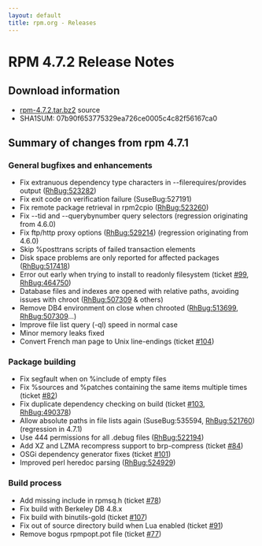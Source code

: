 ```yaml
---
layout: default
title: rpm.org - Releases
---
```


# RPM 4.7.2 Release Notes



## Download information
 * [rpm-4.7.2.tar.bz2](https://ftp.osuosl.org/pub/rpm/releases/rpm-4.7.x/rpm-4.7.2.tar.bz2) source
 * SHA1SUM: 07b90f653775329ea726ce0005c4c82f56167ca0

## Summary of changes from rpm 4.7.1

### General bugfixes and enhancements
 * Fix extranuous dependency type characters in --filerequires/provides output ([RhBug:523282](https://bugzilla.redhat.com/show_bug.cgi?id=523282))
 * Fix exit code on verification failure (SuseBug:527191)
 * Fix remote package retrieval in rpm2cpio ([RhBug:523260](https://bugzilla.redhat.com/show_bug.cgi?id=523260)) 
 * Fix --tid and --querybynumber query selectors (regression originating from 4.6.0)
 * Fix ftp/http proxy options ([RhBug:529214](https://bugzilla.redhat.com/show_bug.cgi?id=529214)) (regression originating from 4.6.0)
 * Skip %posttrans scripts of failed transaction elements
 * Disk space problems are only reported for affected packages ([RhBug:517418](https://bugzilla.redhat.com/show_bug.cgi?id=517418))
 * Error out early when trying to install to readonly filesystem (ticket [#99](https://rpm.org/ticket/99), [RhBug:464750](https://bugzilla.redhat.com/show_bug.cgi?id=464750))
 * Database files and indexes are opened with relative paths, avoiding issues with chroot ([RhBug:507309](https://bugzilla.redhat.com/show_bug.cgi?id=507309) & others)
 * Remove DB4 environment on close when chrooted ([RhBug:513699](https://bugzilla.redhat.com/show_bug.cgi?id=513699), [RhBug:507309](https://bugzilla.redhat.com/show_bug.cgi?id=507309)...)
 * Improve file list query (-ql) speed in normal case
 * Minor memory leaks fixed
 * Convert French man page to Unix line-endings (ticket [#104](https://rpm.org/ticket/104))

### Package building
 * Fix segfault when on %include of empty files
 * Fix %sources and %patches containing the same items multiple times (ticket [#82](https://rpm.org/ticket/82))
 * Fix duplicate dependency checking on build (ticket [#103](https://rpm.org/ticket/103), [RhBug:490378](https://bugzilla.redhat.com/show_bug.cgi?id=490378))
 * Allow absolute paths in file lists again (SuseBug:535594, [RhBug:521760](https://bugzilla.redhat.com/show_bug.cgi?id=521760)) (regression in 4.7.1)
 * Use 444 permissions for all .debug files ([RhBug:522194](https://bugzilla.redhat.com/show_bug.cgi?id=522194))
 * Add XZ and LZMA recompress support to brp-compress (ticket [#84](https://rpm.org/ticket/84))
 * OSGi dependency generator fixes (ticket [#101](https://rpm.org/ticket/101))
 * Improved perl heredoc parsing ([RhBug:524929](https://bugzilla.redhat.com/show_bug.cgi?id=524929))

### Build process
 * Add missing include in rpmsq.h (ticket [#78](https://rpm.org/ticket/78))
 * Fix build with Berkeley DB 4.8.x
 * Fix build with binutils-gold (ticket [#107](https://rpm.org/ticket/107))
 * Fix out of source directory build when Lua enabled (ticket [#91](https://rpm.org/ticket/91))
 * Remove bogus rpmpopt.pot file (ticket [#77](https://rpm.org/ticket/77))
 
